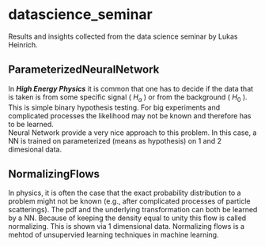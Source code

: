 # datascience_seminar
Results and insights collected from the data science seminar by Lukas Heinrich.

## ParameterizedNeuralNetwork
In ***High Energy Physics*** it is common that one has to decide if the data that is taken is from some specific signal ( $H_{a}$ ) or from the background ( $H_{0}$ ).<br>
This is simple binary hypothesis testing. For big experiments and complicated processes the likelihood may not be known and therefore has to be learned. <br>
Neural Network provide a very nice approach to this problem. In this case, a NN is trained on parameterized (means as hypothesis) on 1 and 2 dimesional data.

## NormalizingFlows
In physics, it is often the case that the exact probability distribution to a problem might not be known (e.g., after complicated processes of particle scatterings). The pdf and the underlying transformation can both be learned by a NN. Because of keeping the density equal to unity this flow is called normalizing. This is shown via 1 dimensional data.
Normalizing flows is a mehtod of unsupervied learning techniques in machine learning.
